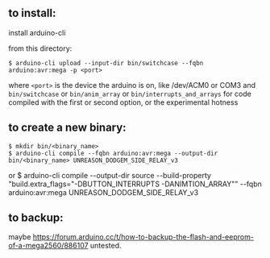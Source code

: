 ## to install:

install arduino-cli

from this directory:

`$ arduino-cli upload --input-dir bin/switchcase --fqbn arduino:avr:mega -p <port>`

where `<port>` is the device the arduino is on, like /dev/ACM0 or COM3
and `bin/switchcase` or `bin/anim_array` or `bin/interrupts_and_arrays` for code compiled with the first or second option, or the experimental hotness

## to create a new binary:

```
$ mkdir bin/<binary_name>
$ arduino-cli compile --fqbn arduino:avr:mega --output-dir bin/<binary_name> UNREASON_DODGEM_SIDE_RELAY_v3
```
or
$ arduino-cli compile --output-dir source --build-property "build.extra_flags=\"-DBUTTON_INTERRUPTS -DANIMTION_ARRAY\"" --fqbn arduino:avr:mega UNREASON_DODGEM_SIDE_RELAY_v3

## to backup:

maybe https://forum.arduino.cc/t/how-to-backup-the-flash-and-eeprom-of-a-mega2560/886107
untested.
